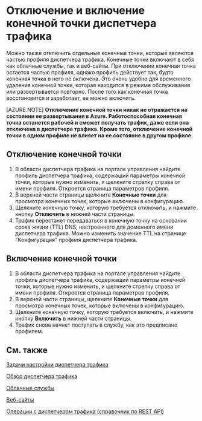 <properties
	pageTitle="Отключение и включение конечной точки диспетчера трафика"
	description="Эта статья поможет вам отключить или включить конечные точки профиля диспетчера трафика."
	services="traffic-manager"
	documentationCenter="na"
	authors="cherylmc"
	manager="adinah"
	editor="tysonn" />
<tags 
	ms.service="traffic-manager"
	ms.devlang="na"
	ms.topic="article"
	ms.tgt_pltfrm="na"
	ms.workload="infrastructure-services"
	ms.date="02/23/2015"
	ms.author="cherylmc" />

# Отключение и включение конечной точки диспетчера трафика

Можно также отключить отдельные конечные точки, которые являются частью профиля диспетчера трафика. Конечные точки включают в себя как облачные службы, так и веб-сайты. При отключении конечная точка остается частью профиля, однако профиль действует так, будто конечная точка в него не включена. Это очень удобно для временного удаления конечной точки, которая находится в режиме обслуживания или развертывается повторно. После того как конечная точка восстановится и заработает, ее можно включить.

[AZURE.NOTE] **Отключение конечной точки никак не отражается на состоянии ее развертывания в Azure. Работоспособная конечная точка останется рабочей и сможет получать трафик, даже если она отключена в диспетчере трафика. Кроме того, отключение конечной точки в одном профиле не влияет на ее состояние в другом профиле.**

## Отключение конечной точки

1. В области диспетчера трафика на портале управления найдите профиль диспетчера трафика, содержащий параметры конечной точки, которые нужно изменить, и щелкните стрелку справа от имени профиля. Откроется страница параметров профиля.
1. В верхней части страницы щелкните **Конечные точки** для просмотра конечных точек, которые включены в конфигурацию. 
1. Щелкните конечную точку, которую требуется отключить, и нажмите кнопку **Отключить** в нижней части страницы.
1. Трафик перестанет передаваться в конечную точку на основании срока жизни (TTL) DNS, настроенного для доменного имени диспетчера трафика. Можно изменить значение TTL на странице "Конфигурация" профиля диспетчера трафика.

## Включение конечной точки


1. В области диспетчера трафика на портале управления найдите профиль диспетчера трафика, содержащий параметры конечной точки, которые нужно изменить, и щелкните стрелку справа от имени профиля. Откроется страница параметров профиля.
1. В верхней части страницы, щелкните **Конечные точки** для просмотра конечных точек, которые включены в конфигурацию.
1. Щелкните конечную точку, которую требуется включить, и нажмите кнопку **Включить** в нижней части страницы.
1. Трафик снова начнет поступать в службу, как это предписано профилем.

## См. также

[Задачи настройки диспетчера трафика](https://msdn.microsoft.com/library/azure/hh744830.aspx)

[Обзор диспетчера трафика](traffic-manager.md)

[Облачные службы](http://go.microsoft.com/fwlink/?LinkId=314074)

[Веб-сайты](http://go.microsoft.com/fwlink/p/?LinkId=393327)


[Операции с диспетчером трафика (справочник по REST API)](http://go.microsoft.com/fwlink/?LinkId=313584)

<!--HONumber=49-->